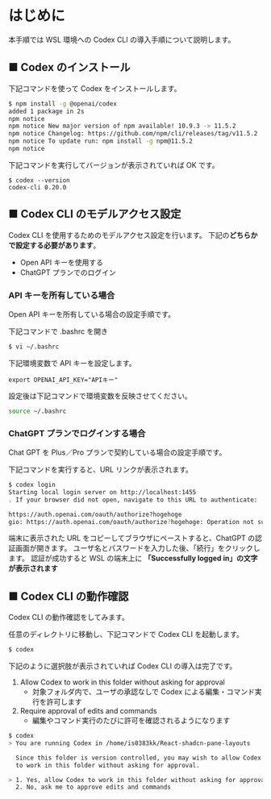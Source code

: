 # はじめに

本手順では WSL 環境への Codex CLI の導入手順について説明します。

## ■ Codex のインストール

下記コマンドを使って Codex をインストールします。

```bash
$ npm install -g @openai/codex
added 1 package in 2s
npm notice
npm notice New major version of npm available! 10.9.3 -> 11.5.2
npm notice Changelog: https://github.com/npm/cli/releases/tag/v11.5.2
npm notice To update run: npm install -g npm@11.5.2
npm notice
```

下記コマンドを実行してバージョンが表示されていれば OK です。

```
$ codex --version
codex-cli 0.20.0
```

## ■ Codex CLI のモデルアクセス設定

Codex CLI を使用するためのモデルアクセス設定を行います。
下記の**どちらかで設定する必要があります**。

- Open API キーを使用する
- ChatGPT プランでのログイン

### API キーを所有している場合

Open API キーを所有している場合の設定手順です。

下記コマンドで .bashrc を開き

```bash
$ vi ~/.bashrc
```

下記環境変数で API キーを設定します。

```
export OPENAI_API_KEY="APIキー"
```

設定後は下記コマンドで環境変数を反映させてください。

```bash
source ~/.bashrc
```

### ChatGPT プランでログインする場合

Chat GPT を Plus／Pro プランで契約している場合の設定手順です。

下記コマンドを実行すると、URL リンクが表示されます。

```bash
$ codex login
Starting local login server on http://localhost:1455
. If your browser did not open, navigate to this URL to authenticate:

https://auth.openai.com/oauth/authorize?hogehoge
gio: https://auth.openai.com/oauth/authorize?hogehoge: Operation not supported
```

端末に表示された URL をコピーしてブラウザにペーストすると、ChatGPT の認証画面が開きます。
ユーザ名とパスワードを入力した後、「続行」をクリックします。
認証が成功すると WSL の端末上に **「Successfully logged in」の文字が表示されます**

## ■ Codex CLI の動作確認

Codex CLI の動作確認をしてみます。

任意のディレクトリに移動し、下記コマンドで Codex CLI を起動します。

```bash
$ codex
```

下記のように選択肢が表示されていれば Codex CLI の導入は完了です。

1. Allow Codex to work in this folder without asking for approval
   - 対象フォルダ内で、ユーザの承認なしで Codex による編集・コマンド実行を許可します
2. Require approval of edits and commands
   - 編集やコマンド実行のたびに許可を確認されるようになります

```bash
$ codex
> You are running Codex in /home/is0383kk/React-shadcn-pane-layouts

  Since this folder is version controlled, you may wish to allow Codex
  to work in this folder without asking for approval.

> 1. Yes, allow Codex to work in this folder without asking for approval
  2. No, ask me to approve edits and commands
```
